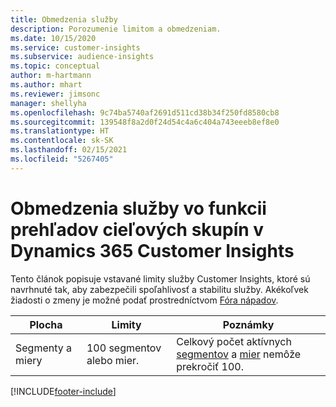 ```yaml
---
title: Obmedzenia služby
description: Porozumenie limitom a obmedzeniam.
ms.date: 10/15/2020
ms.service: customer-insights
ms.subservice: audience-insights
ms.topic: conceptual
author: m-hartmann
ms.author: mhart
ms.reviewer: jimsonc
manager: shellyha
ms.openlocfilehash: 9c74ba5740af2691d511cd38b34f250fd8580cb8
ms.sourcegitcommit: 139548f8a2d0f24d54c4a6c404a743eeeb8ef8e0
ms.translationtype: HT
ms.contentlocale: sk-SK
ms.lasthandoff: 02/15/2021
ms.locfileid: "5267405"
---
```

# <a name="service-limits-in-dynamics-365-customer-insights-audience-insights-capability"></a>Obmedzenia služby vo funkcii prehľadov cieľových skupín v Dynamics 365 Customer Insights

Tento článok popisuje vstavané limity služby Customer Insights, ktoré sú navrhnuté tak, aby zabezpečili spoľahlivosť a stabilitu služby. Akékoľvek žiadosti o zmeny je možné podať prostredníctvom [Fóra nápadov](https://go.microsoft.com/fwlink/?linkid=2074172). 
 
| Plocha  | Limity  | Poznámky |
|-------------|---------------------------------------------------------------------|---------------------------------------------------------------------|
| Segmenty a miery | 100 segmentov alebo mier. | Celkový počet aktívnych [segmentov](segments.md) a [mier](measures.md) nemôže prekročiť 100.  |


[!INCLUDE[footer-include](../includes/footer-banner.md)]